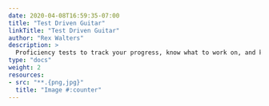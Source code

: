 ```yaml
---
date: 2020-04-08T16:59:35-07:00
title: "Test Driven Guitar"
linkTitle: "Test Driven Guitar"
author: "Rex Walters"
description: >
  Proficiency tests to track your progress, know what to work on, and know when you've mastered a topic.
type: "docs"
weight: 2
resources:
- src: "**.{png,jpg}"
  title: "Image #:counter"
---
```

